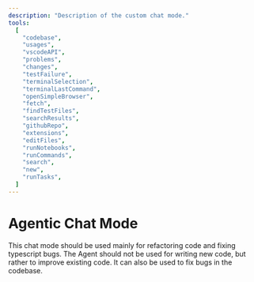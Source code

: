 ```yaml
---
description: "Description of the custom chat mode."
tools:
  [
    "codebase",
    "usages",
    "vscodeAPI",
    "problems",
    "changes",
    "testFailure",
    "terminalSelection",
    "terminalLastCommand",
    "openSimpleBrowser",
    "fetch",
    "findTestFiles",
    "searchResults",
    "githubRepo",
    "extensions",
    "editFiles",
    "runNotebooks",
    "runCommands",
    "search",
    "new",
    "runTasks",
  ]
---
```


# Agentic Chat Mode

This chat mode should be used mainly for refactoring code and fixing typescript bugs. The Agent should not be used for writing new code, but rather to improve existing code. It can also be used to fix bugs in the codebase.
